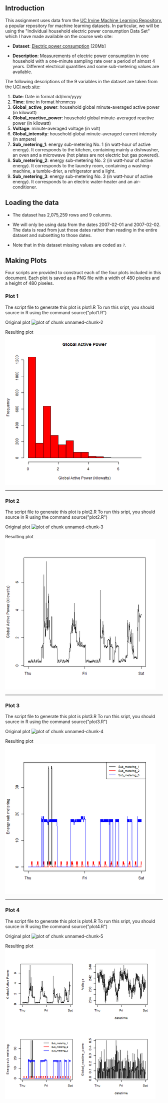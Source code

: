 ## Introduction

This assignment uses data from
the <a href="http://archive.ics.uci.edu/ml/">UC Irvine Machine
Learning Repository</a>, a popular repository for machine learning
datasets. In particular, we will be using the "Individual household
electric power consumption Data Set" which I have made available on
the course web site:


* <b>Dataset</b>: <a href="https://d396qusza40orc.cloudfront.net/exdata%2Fdata%2Fhousehold_power_consumption.zip">Electric power consumption</a> [20Mb]

* <b>Description</b>: Measurements of electric power consumption in
one household with a one-minute sampling rate over a period of almost
4 years. Different electrical quantities and some sub-metering values
are available.


The following descriptions of the 9 variables in the dataset are taken
from
the <a href="https://archive.ics.uci.edu/ml/datasets/Individual+household+electric+power+consumption">UCI
web site</a>:

<ol>
<li><b>Date</b>: Date in format dd/mm/yyyy </li>
<li><b>Time</b>: time in format hh:mm:ss </li>
<li><b>Global_active_power</b>: household global minute-averaged active power (in kilowatt) </li>
<li><b>Global_reactive_power</b>: household global minute-averaged reactive power (in kilowatt) </li>
<li><b>Voltage</b>: minute-averaged voltage (in volt) </li>
<li><b>Global_intensity</b>: household global minute-averaged current intensity (in ampere) </li>
<li><b>Sub_metering_1</b>: energy sub-metering No. 1 (in watt-hour of active energy). It corresponds to the kitchen, containing mainly a dishwasher, an oven and a microwave (hot plates are not electric but gas powered). </li>
<li><b>Sub_metering_2</b>: energy sub-metering No. 2 (in watt-hour of active energy). It corresponds to the laundry room, containing a washing-machine, a tumble-drier, a refrigerator and a light. </li>
<li><b>Sub_metering_3</b>: energy sub-metering No. 3 (in watt-hour of active energy). It corresponds to an electric water-heater and an air-conditioner.</li>
</ol>

## Loading the data

* The dataset has 2,075,259 rows and 9 columns. 

* We will only be using data from the dates 2007-02-01 and
2007-02-02. The data is read from just those dates
rather than reading in the entire dataset and subsetting to those
dates.

* Note that in this dataset missing values are coded as `?`.


## Making Plots

Four scripts are provided to construct each of the four plots included
in this document. Each plot is saved as a PNG file with a width of 480 
pixeles and a height of 480 pixeles.





### Plot 1

The script file to generate this plot is plot1.R
To run this sript, you should source in R using the command
source("plot1.R")

Original plot
![plot of chunk unnamed-chunk-2](figure/unnamed-chunk-2.png) 

Resulting plot
![plot of plot1](plot1.png) 
___
### Plot 2

The script file to generate this plot is plot2.R
To run this sript, you should source in R using the command
source("plot2.R")

Original plot
![plot of chunk unnamed-chunk-3](figure/unnamed-chunk-3.png) 

Resulting plot
![plot of plot2](plot2.png) 
___
### Plot 3

The script file to generate this plot is plot3.R
To run this sript, you should source in R using the command
source("plot3.R")

Original plot
![plot of chunk unnamed-chunk-4](figure/unnamed-chunk-4.png) 

Resulting plot
![plot of plot3](plot3.png) 
___
### Plot 4

The script file to generate this plot is plot4.R
To run this sript, you should source in R using the command
source("plot4.R")

Original plot
![plot of chunk unnamed-chunk-5](figure/unnamed-chunk-5.png) 

Resulting plot
![plot of plot4](plot4.png) 